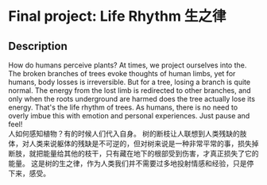 # Final project: Life Rhythm 生之律

## Description
How do humans perceive plants?
At times, we project ourselves into the. The broken branches of trees evoke thoughts of human limbs, yet for humans, body losses is irreversible. But for a tree, losing a branch is quite normal. The energy from the lost limb is redirected to other branches, and only when the roots underground are harmed does the tree actually lose its energy.
That's the life rhythm of trees. As humans, there is no need to overly imbue this with emotion and personal experiences. Just pause and feel!
<br/>
人如何感知植物？有的时候人们代入自身。
树的断枝让人联想到人类残缺的肢体，对人类来说躯体的残缺是不可逆的，但对树来说是一种非常平常的事，损失掉断肢，就把能量给其他的枝干，只有藏在地下的根部受到伤害，才真正损失了它的能量。
这是树的生之律，作为人类我们并不需要过多地投射情感和经验，只是停下来，感受。


